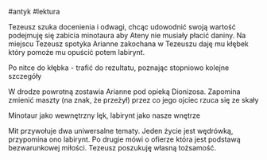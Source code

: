 #antyk #lektura 

Tezeusz szuka docenienia i odwagi, chcąc udowodnić swoją wartość podejmuję się zabicia minotaura aby Ateny nie musiały płacić daniny. Na miejscu Tezeusz spotyka Arianne zakochana w Tezeuszu daję mu kłębek który pomoże mu opuścić potem labirynt.

Po nitce do kłębka - trafić do rezultatu, poznając stopniowo kolejne szczegóły

W drodze powrotną zostawia Arianne pod opieką Dionizosa. Zapomina zmienić maszty (na znak, że przeżył) przez co jego ojciec rzuca się ze skały

Minotaur jako wewnętrzny lęk, labirynt jako nasze wnętrze

Mit przywołuje dwa uniwersalne tematy. Jeden życie jest wędrówką, przypomina ono labirynt. Po drugie mówi o ofierze która jest podstawą bezwarunkowej miłości. Tezeusz poszukuję własną tożsamość.